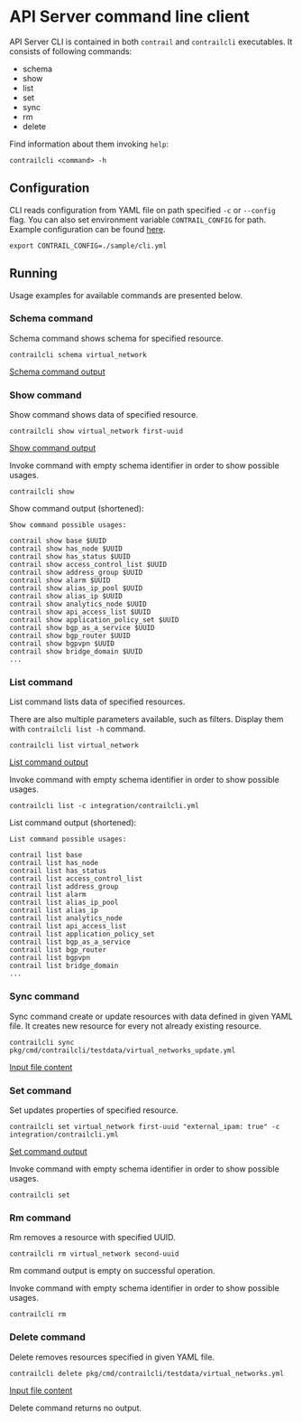 # API Server command line client

API Server CLI is contained in both `contrail` and `contrailcli` executables.
It consists of following commands:
- schema
- show
- list
- set
- sync
- rm
- delete

Find information about them invoking `help`:

	contrailcli <command> -h

## Configuration

CLI reads configuration from YAML file on path specified `-c` or `--config` flag.
You can also set environment variable `CONTRAIL_CONFIG` for path.
Example configuration can be found [here](../sample/cli.yml).  

```
export CONTRAIL_CONFIG=./sample/cli.yml
```

## Running

Usage examples for available commands are presented below.

### Schema command

Schema command shows schema for specified resource.

	contrailcli schema virtual_network 

[Schema command output](../pkg/cmd/contrailcli/testdata/virtual_network_schema.yml)
### Show command

Show command shows data of specified resource.

	contrailcli show virtual_network first-uuid 

[Show command output](../pkg/cmd/contrailcli/testdata/virtual_network_showed.yml)

Invoke command with empty schema identifier in order to show possible usages.

	contrailcli show 

Show command output (shortened):
```
Show command possible usages:

contrail show base $UUID
contrail show has_node $UUID
contrail show has_status $UUID
contrail show access_control_list $UUID
contrail show address_group $UUID
contrail show alarm $UUID
contrail show alias_ip_pool $UUID
contrail show alias_ip $UUID
contrail show analytics_node $UUID
contrail show api_access_list $UUID
contrail show application_policy_set $UUID
contrail show bgp_as_a_service $UUID
contrail show bgp_router $UUID
contrail show bgpvpn $UUID
contrail show bridge_domain $UUID
...
```

### List command

List command lists data of specified resources.

There are also multiple parameters available, such as filters.
Display them with `contrailcli list -h` command.

	contrailcli list virtual_network

[List command output](../pkg/cmd/contrailcli/testdata/virtual_networks_listed.yml)

Invoke command with empty schema identifier in order to show possible usages.

	contrailcli list -c integration/contrailcli.yml

List command output (shortened):
```
List command possible usages:

contrail list base
contrail list has_node
contrail list has_status
contrail list access_control_list
contrail list address_group
contrail list alarm
contrail list alias_ip_pool
contrail list alias_ip
contrail list analytics_node
contrail list api_access_list
contrail list application_policy_set
contrail list bgp_as_a_service
contrail list bgp_router
contrail list bgpvpn
contrail list bridge_domain
...
```


### Sync command

Sync command create or update resources with data defined in given YAML file.
It creates new resource for every not already existing resource.

	contrailcli sync pkg/cmd/contrailcli/testdata/virtual_networks_update.yml

[Input file content](../pkg/cmd/contrailcli/testdata/virtual_networks_update.yml)

### Set command

Set updates properties of specified resource.

	contrailcli set virtual_network first-uuid "external_ipam: true" -c integration/contrailcli.yml

[Set command output](../pkg/cmd/contrailcli/testdata/virtual_networks_set_output.yml)

Invoke command with empty schema identifier in order to show possible usages.

	contrailcli set

### Rm command

Rm removes a resource with specified UUID.

	contrailcli rm virtual_network second-uuid
	
Rm command output is empty on successful operation.

Invoke command with empty schema identifier in order to show possible usages.

	contrailcli rm 

### Delete command

Delete removes resources specified in given YAML file.

	contrailcli delete pkg/cmd/contrailcli/testdata/virtual_networks.yml
	
[Input file content](../pkg/cmd/contrailcli/testdata/virtual_networks.yml)

Delete command returns no output.
